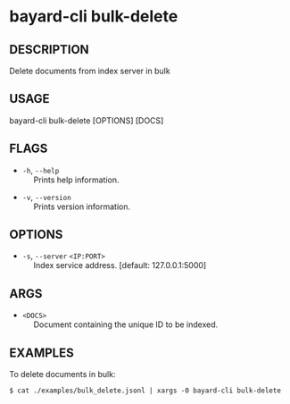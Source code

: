 # bayard-cli bulk-delete

## DESCRIPTION
Delete documents from index server in bulk

## USAGE
bayard-cli bulk-delete [OPTIONS] [DOCS]

## FLAGS
- `-h`, `--help`  
&nbsp;&nbsp;&nbsp;&nbsp; Prints help information.

- `-v`, `--version`  
&nbsp;&nbsp;&nbsp;&nbsp; Prints version information.

## OPTIONS
- `-s`, `--server` `<IP:PORT>`  
&nbsp;&nbsp;&nbsp;&nbsp; Index service address. [default: 127.0.0.1:5000]

## ARGS
- `<DOCS>`  
&nbsp;&nbsp;&nbsp;&nbsp; Document containing the unique ID to be indexed.

## EXAMPLES

To delete documents in bulk:

```shell script
$ cat ./examples/bulk_delete.jsonl | xargs -0 bayard-cli bulk-delete
```
